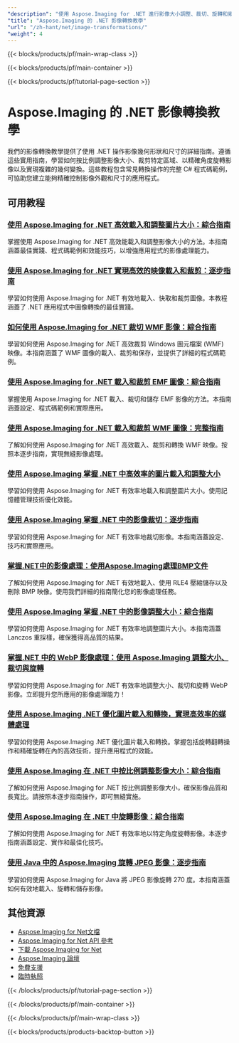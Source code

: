 ```yaml
---
"description": "使用 Aspose.Imaging for .NET 進行影像大小調整、裁切、旋轉和幾何變換的逐步教學。"
"title": "Aspose.Imaging 的 .NET 影像轉換教學"
"url": "/zh-hant/net/image-transformations/"
"weight": 4
---
```


{{< blocks/products/pf/main-wrap-class >}}

{{< blocks/products/pf/main-container >}}

{{< blocks/products/pf/tutorial-page-section >}}
# Aspose.Imaging 的 .NET 影像轉換教學

我們的影像轉換教學提供了使用 .NET 操作影像幾何形狀和尺寸的詳細指南。遵循這些實用指南，學習如何按比例調整影像大小、裁剪特定區域、以精確角度旋轉影像以及實現複雜的幾何變換。這些教程包含常見轉換操作的完整 C# 程式碼範例，可協助您建立能夠精確控制影像外觀和尺寸的應用程式。

## 可用教程

### [使用 Aspose.Imaging for .NET 高效載入和調整圖片大小：綜合指南](./efficient-image-loading-resizing-aspose-imaging-net/)
掌握使用 Aspose.Imaging for .NET 高效能載入和調整影像大小的方法。本指南涵蓋最佳實踐、程式碼範例和效能技巧，以增強應用程式的影像處理能力。

### [使用 Aspose.Imaging for .NET 實現高效的映像載入和裁剪：逐步指南](./load-crop-images-aspose-imaging-dotnet/)
學習如何使用 Aspose.Imaging for .NET 有效地載入、快取和裁剪圖像。本教程涵蓋了 .NET 應用程式中圖像轉換的最佳實踐。

### [如何使用 Aspose.Imaging for .NET 裁切 WMF 影像：綜合指南](./crop-wmf-images-aspose-imaging-net/)
學習如何使用 Aspose.Imaging for .NET 高效裁剪 Windows 圖元檔案 (WMF) 映像。本指南涵蓋了 WMF 圖像的載入、裁剪和保存，並提供了詳細的程式碼範例。

### [使用 Aspose.Imaging for .NET 載入和裁剪 EMF 圖像：綜合指南](./load-crop-emf-images-aspose-imaging-net/)
掌握使用 Aspose.Imaging for .NET 載入、裁切和儲存 EMF 影像的方法。本指南涵蓋設定、程式碼範例和實際應用。

### [使用 Aspose.Imaging for .NET 載入和裁剪 WMF 圖像：完整指南](./load-crop-wmf-image-aspose-imaging-net/)
了解如何使用 Aspose.Imaging for .NET 高效載入、裁剪和轉換 WMF 映像。按照本逐步指南，實現無縫影像處理。

### [使用 Aspose.Imaging 掌握 .NET 中高效率的圖片載入和調整大小](./aspose-imaging-net-image-loading-resizing/)
學習如何使用 Aspose.Imaging for .NET 有效率地載入和調整圖片大小。使用記憶體管理技術優化效能。

### [使用 Aspose.Imaging 掌握 .NET 中的影像裁切：逐步指南](./master-image-cropping-aspose-imaging-dotnet/)
學習如何使用 Aspose.Imaging for .NET 有效率地裁切影像。本指南涵蓋設定、技巧和實際應用。

### [掌握.NET中的影像處理：使用Aspose.Imaging處理BMP文件](./master-image-manipulation-dotnet-aspose-imaging/)
了解如何使用 Aspose.Imaging for .NET 有效地載入、使用 RLE4 壓縮儲存以及刪除 BMP 映像。使用我們詳細的指南簡化您的影像處理任務。

### [使用 Aspose.Imaging 掌握 .NET 中的影像調整大小：綜合指南](./master-image-resizing-aspose-imaging-dotnet/)
學習如何使用 Aspose.Imaging for .NET 有效率地調整圖片大小。本指南涵蓋 Lanczos 重採樣，確保獲得高品質的結果。

### [掌握.NET 中的 WebP 影像處理：使用 Aspose.Imaging 調整大小、裁切與旋轉](./master-webp-manipulation-net-resize-crop-rotate-aspose-imaging/)
學習如何使用 Aspose.Imaging for .NET 有效率地調整大小、裁切和旋轉 WebP 影像。立即提升您所應用的影像處理能力！

### [使用 Aspose.Imaging .NET 優化圖片載入和轉換，實現高效率的媒體處理](./optimizing-image-loading-transformation-aspose-imaging-net/)
學習如何使用 Aspose.Imaging .NET 優化圖片載入和轉換。掌握包括旋轉翻轉操作和精確旋轉在內的高效技術，提升應用程式的效能。

### [使用 Aspose.Imaging 在 .NET 中按比例調整影像大小：綜合指南](./resize-images-proportionally-aspose-imaging-dotnet/)
了解如何使用 Aspose.Imaging for .NET 按比例調整影像大小，確保影像品質和長寬比。請按照本逐步指南操作，即可無縫實施。

### [使用 Aspose.Imaging 在 .NET 中旋轉影像：綜合指南](./rotate-images-net-aspose-imaging-guide/)
了解如何使用 Aspose.Imaging for .NET 有效率地以特定角度旋轉影像。本逐步指南涵蓋設定、實作和最佳化技巧。

### [使用 Java 中的 Aspose.Imaging 旋轉 JPEG 影像：逐步指南](./rotate-jpeg-images-aspose-imaging-java/)
學習如何使用 Aspose.Imaging for Java 將 JPEG 影像旋轉 270 度。本指南涵蓋如何有效地載入、旋轉和儲存影像。

## 其他資源

- [Aspose.Imaging for Net文檔](https://docs.aspose.com/imaging/net/)
- [Aspose.Imaging for Net API 參考](https://reference.aspose.com/imaging/net/)
- [下載 Aspose.Imaging for Net](https://releases.aspose.com/imaging/net/)
- [Aspose.Imaging 論壇](https://forum.aspose.com/c/imaging)
- [免費支援](https://forum.aspose.com/)
- [臨時執照](https://purchase.aspose.com/temporary-license/)

{{< /blocks/products/pf/tutorial-page-section >}}

{{< /blocks/products/pf/main-container >}}

{{< /blocks/products/pf/main-wrap-class >}}

{{< blocks/products/products-backtop-button >}}